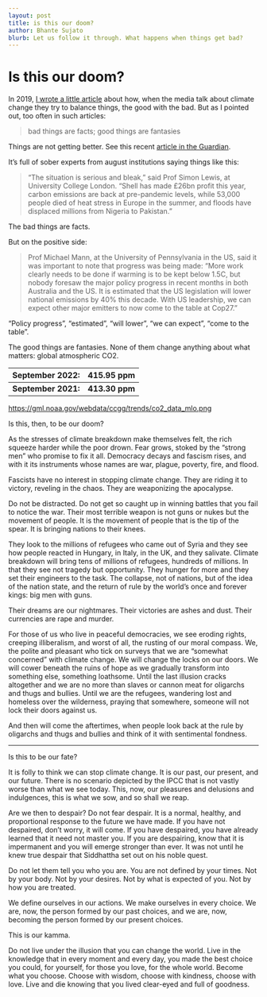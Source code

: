 ```yaml
---
layout: post
title: is this our doom?
author: Bhante Sujato
blurb: Let us follow it through. What happens when things get bad?
---
```


# Is this our doom?

In 2019, [I wrote a little article](https://lokanta.github.io/2019/05/08/harbinger3/) about how, when the media talk about climate change they try to balance things, the good with the bad. But as I pointed out, too often in such articles:

>bad things are facts; good things are fantasies

Things are not getting better. See this recent [article in the Guardian](https://www.theguardian.com/environment/2022/oct/27/world-close-to-irreversible-climate-breakdown-warn-major-studies).

It’s full of sober experts from august institutions saying things like this:

>“The situation is serious and bleak,” said Prof Simon Lewis, at University College London. “Shell has made £26bn profit this year, carbon emissions are back at pre-pandemic levels, while 53,000 people died of heat stress in Europe in the summer, and floods have displaced millions from Nigeria to Pakistan.”

The bad things are facts. 

But on the positive side:

>Prof Michael Mann, at the University of Pennsylvania in the US, said it was important to note that progress was being made: “More work clearly needs to be done if warming is to be kept below 1.5C, but nobody foresaw the major policy progress in recent months in both Australia and the US. It is estimated that the US legislation will lower national emissions by 40% this decade. With US leadership, we can expect other major emitters to now come to the table at Cop27.”

“Policy progress”, “estimated”, “will lower”, “we can expect”, “come to the table”. 

The good things are fantasies. None of them change anything about what matters: global atmospheric CO2.

|September 2022:     |415.95 ppm|
|---|---|
|**September 2021:**     |**413.30 ppm**|

https://gml.noaa.gov/webdata/ccgg/trends/co2_data_mlo.png

Is this, then, to be our doom?

As the stresses of climate breakdown make themselves felt, the rich squeeze harder while the poor drown. Fear grows, stoked by the “strong men” who promise to fix it all. Democracy decays and fascism rises, and with it its instruments whose names are war, plague, poverty, fire, and flood. 

Fascists have no interest in stopping climate change. They are riding it to victory, reveling in the chaos. They are weaponizing the apocalypse. 

Do not be distracted. Do not get so caught up in winning battles that you fail to notice the war. Their most terrible weapon is not guns or nukes but the movement of people. It is the movement of people that is the tip of the spear. It is bringing nations to their knees. 

They look to the millions of refugees who came out of Syria and they see how people reacted in Hungary, in Italy, in the UK, and they salivate. Climate breakdown will bring tens of millions of refugees, hundreds of millions. In that they see not tragedy but opportunity. They hunger for more and they set their engineers to the task. The collapse, not of nations, but of the idea of the nation state, and the return of rule by the world’s once and forever kings: big men with guns. 

Their dreams are our nightmares. Their victories are ashes and dust. Their currencies are rape and murder.

For those of us who live in peaceful democracies, we see eroding rights, creeping illiberalism, and worst of all, the rusting of our moral compass. We, the polite and pleasant who tick on surveys that we are “somewhat concerned” with climate change. We will change the locks on our doors. We will cower beneath the ruins of hope as we gradually transform into something else, something loathsome. Until the last illusion cracks altogether and we are no more than slaves or cannon meat for oligarchs and thugs and bullies. Until we are the refugees, wandering lost and homeless over the wilderness, praying that somewhere, someone will not lock their doors against us.

And then will come the aftertimes, when people look back at the rule by oligarchs and thugs and bullies and think of it with sentimental fondness.

***

Is this to be our fate? 

It is folly to think we can stop climate change. It is our past, our present, and our future. There is no scenario depicted by the IPCC that is not vastly worse than what we see today. This, now, our pleasures and delusions and indulgences, this is what we sow, and so shall we reap.

Are we then to despair? Do not fear despair. It is a normal, healthy, and proportional response to the future we have made. If you have not despaired, don’t worry, it will come. If you have despaired, you have already learned that it need not master you. If you are despairing, know that it is impermanent and you will emerge stronger than ever. It was not until he knew true despair that Siddhattha set out on his noble quest.

Do not let them tell you who you are. You are not defined by your times. Not by your body. Not by your desires. Not by what is expected of you. Not by how you are treated. 

We define ourselves in our actions. We make ourselves in every choice. We are, now, the person formed by our past choices, and we are, now, becoming the person formed by our present choices.

This is our kamma.

Do not live under the illusion that you can change the world. Live in the knowledge that in every moment and every day, you made the best choice you could, for yourself, for those you love, for the whole world. Become what you choose. Choose with wisdom, choose with kindness, choose with love. Live and die knowing that you lived clear-eyed and full of goodness.
